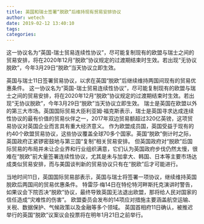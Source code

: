 ```yaml
---
title: 英国和瑞士签署“脱欧”后维持现有贸易安排协议
author: wetech
date: 2019-02-12 13:40:10
tags: 
categories: 
---
```

这一协议名为“英国-瑞士贸易连续性协议”，尽可能复制现有的欧盟与瑞士之间的贸易安排，将在2020年12月“脱欧”协议规定的过渡期结束时生效。若出现“无协议脱欧”，今年3月29日“脱欧”当天协议立即生效。
<!-- more -->
英国与瑞士11日签署贸易协议，以求在英国“脱欧”后继续维持两国间现有的贸易优惠条件。
这一协议名为“英国-瑞士贸易连续性协议”，尽可能复制现有的欧盟与瑞士之间的贸易安排，将在2020年12月“脱欧”协议规定的过渡期结束时生效。若出现“无协议脱欧”，今年3月29日“脱欧”当天协议立即生效。
瑞士是英国在欧盟以外的第三大市场。英国国际贸易大臣利亚姆·福克斯表示，瑞士是英国寻求达成连续性协议的最有价值的贸易伙伴之一，2017年双边贸易额超过320亿英镑，这项贸易协议对英国企业而言具有重大经济意义。
作为欧盟成员国，英国受益于现有的约40个欧盟贸易协议，这些协议覆盖全球70多个国家。英国“脱欧”倒计时之际，英国政府正紧锣密鼓地与第三国“复制”相关贸易安排。
但英国政府对“脱欧”后国际贸易的布局并未让企业界和行业组织满意，它们认为英国政府步伐仍然太慢，很难在“脱欧”前大量签署连续性协议，尤其是未与加拿大、韩国、日本等主要市场达成类似贸易安排，而与美国谈判新的贸易协议只有在“脱欧”后才可能进行。
 
 
当地时间11日，英国国际贸易部表示，英国与瑞士将签署一项协议，继续维持英国脱欧后两国间的贸易优惠条件。
特雷莎·梅14日在特伦特河畔斯托克演讲时警告，如果议会下院否决“脱欧”协议，最终导致英国无法退出欧盟，那将给人民对国家的信任造成“灾难性的伤害”。
欧盟委员会发布的14项应对措施主要涵盖航空运输、关税、数据保护、气候政策以及金融等多个领域。
英国首相府11日确认，被推迟举行的英国“脱欧”议案议会投票将在明年1月21日之前举行。

